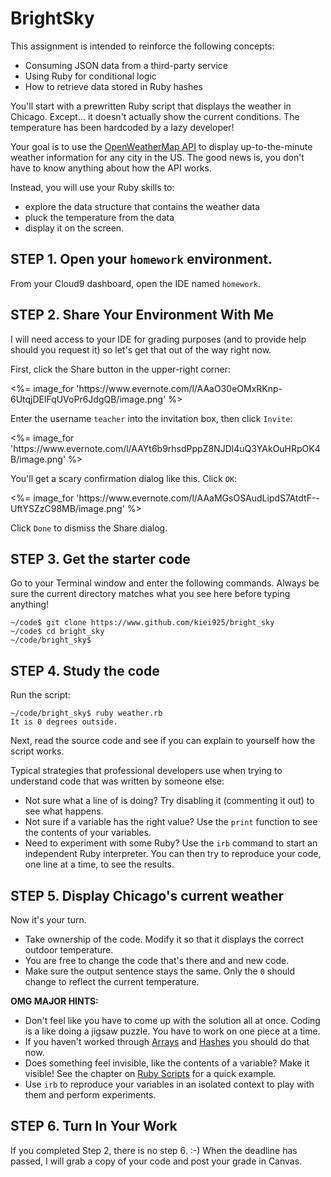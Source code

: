 # BrightSky

This assignment is intended to reinforce the following concepts:

* Consuming JSON data from a third-party service
* Using Ruby for conditional logic
* How to retrieve data stored in Ruby hashes

You'll start with a prewritten Ruby script that displays the
weather in Chicago. Except... it doesn't actually show the current conditions.  The
temperature has been hardcoded by a lazy developer!

Your goal is to use the <a href="http://openweathermap.org/">OpenWeatherMap API</a>
to display up-to-the-minute weather information for any city in the US.  The good
news is, you don't have to know anything about how the API works.  

Instead, you will use your Ruby skills to:

* explore the data structure that contains the weather data
* pluck the temperature from the data
* display it on the screen.

## STEP 1. Open your `homework` environment.

From your Cloud9 dashboard, open the IDE named `homework`.

## STEP 2. Share Your Environment With Me

I will need access to your IDE for grading purposes (and to provide help should you request it)
so let's get that out of the way right now.

First, click the Share button in the upper-right corner:

<p><%= image_for 'https://www.evernote.com/l/AAaO30eOMxRKnp-6UtqjDElFqUVoPr6JdgQB/image.png' %></p>

Enter the username `teacher` into the invitation box, then click `Invite`:

<p><%= image_for 'https://www.evernote.com/l/AAYt6b9rhsdPppZ8NJDl4uQ3YAkOuHRpOK4B/image.png' %></p>

You'll get a scary confirmation dialog like this. Click `OK`:

<p><%= image_for 'https://www.evernote.com/l/AAaMGsOSAudLipdS7AtdtF--UftYSZzC98MB/image.png' %></p>

Click `Done` to dismiss the Share dialog.

## STEP 3. Get the starter code

Go to your Terminal window and enter the following commands.  Always be sure the current
directory matches what you see here before typing anything!

```
~/code$ git clone https://www.github.com/kiei925/bright_sky
~/code$ cd bright_sky
~/code/bright_sky$
```



## STEP 4. Study the code

Run the script:

```
~/code/bright_sky$ ruby weather.rb
It is 0 degrees outside.
```

Next, read the source code and see if you can explain to yourself how the script works.

Typical strategies that professional developers use when trying to understand
code that was written by someone else:

  * Not sure what a line of is doing?  Try disabling it (commenting it out) to see what happens.
  * Not sure if a variable has the right value?  Use the `print` function to see
    the contents of your variables.
  * Need to experiment with some Ruby?  Use the `irb` command to start an independent
    Ruby interpreter.  You can then try to reproduce your code, one line at a time,
    to see the results.


## STEP 5.  Display Chicago's current weather

Now it's your turn.  

* Take ownership of the code. Modify it so that it displays
the correct outdoor temperature.  
* You are free to change the code that's there and
and new code.  
* Make sure the output sentence stays the same. Only the `0` should change
to reflect the current temperature.

**OMG MAJOR HINTS:**

* Don't feel like you have to come up with the solution all at once.  Coding is a like doing
  a jigsaw puzzle. You have to work on one piece at a time.
* If you haven't worked through [Arrays](http://localhost:5000/3-ruby/3-lists/3-arrays)
  and [Hashes](http://localhost:5000/3-ruby/3-lists/4-hashes) you should do that now.
* Does something feel invisible, like the contents of a variable?  Make it visible!
  See the chapter on [Ruby Scripts](3-ruby/4-intelligence/1-scripts) for a quick example.
* Use `irb` to reproduce your variables in an isolated context to play with them
  and perform experiments.

## STEP 6.  Turn In Your Work

If you completed Step 2, there is no step 6. :-)  When the deadline has passed, I will
grab a copy of your code and post your grade in Canvas.
